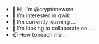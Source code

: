 - 👋 Hi, I’m @cryptonewsre
- 👀 I’m interested in qwik
- 🌱 I’m currently learning ...
- 💞️ I’m looking to collaborate on ...
- 📫 How to reach me ...

<!---
cryptonewsre/cryptonewsre is a ✨ special ✨ repository because its `README.md` (this file) appears on your GitHub profile.
You can click the Preview link to take a look at your changes.
--->

